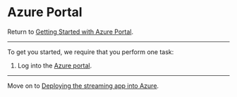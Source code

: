 # Azure Portal
Return to [Getting Started with Azure Portal](../ReadMe.md).



---



To get you started, we require that you perform one task:

1. Log into the [Azure portal](https://portal.azure.com).



---



Move on to [Deploying the streaming app into Azure](ACI.md).
